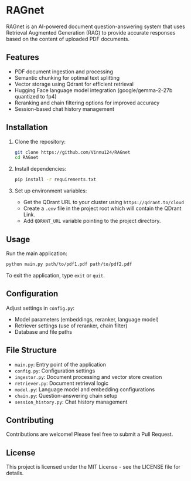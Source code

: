 # RAGnet

RAGnet is an AI-powered document question-answering system that uses Retrieval Augmented Generation (RAG) to provide accurate responses based on the content of uploaded PDF documents.

## Features

- PDF document ingestion and processing
- Semantic chunking for optimal text splitting
- Vector storage using Qdrant for efficient retrieval
- Hugging Face language model integration (google/gemma-2-27b quantized to fp4)
- Reranking and chain filtering options for improved accuracy
- Session-based chat history management

## Installation

1. Clone the repository:
     ```sh
     git clone https://github.com/Vinnu124/RAGnet
     cd RAGnet
     ```

2. Install dependencies:
    ```sh
    pip install -r requirements.txt
    ```

3. Set up environment variables:
   - Get the QDrant URL to your cluster using ```https://qdrant.to/cloud```
   - Create a `.env` file in the project root which will contain the QDrant Link.
   - Add `QDRANT_URL` variable pointing to the project directory.

## Usage

Run the main application:

```sh
python main.py path/to/pdf1.pdf path/to/pdf2.pdf
```

To exit the application, type ```exit``` or ```quit```.

## Configuration

Adjust settings in `config.py`:

- Model parameters (embeddings, reranker, language model)
- Retriever settings (use of reranker, chain filter)
- Database and file paths

## File Structure

- `main.py`: Entry point of the application
- `config.py`: Configuration settings
- `ingestor.py`: Document processing and vector store creation
- `retriever.py`: Document retrieval logic
- `model.py`: Language model and embedding configurations
- `chain.py`: Question-answering chain setup
- `session_history.py`: Chat history management

## Contributing

Contributions are welcome! Please feel free to submit a Pull Request.

## License

This project is licensed under the MIT License - see the LICENSE file for details.

